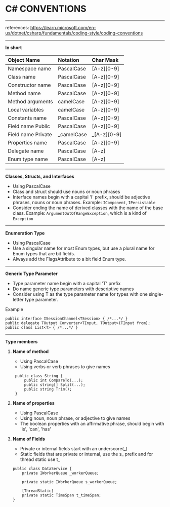 # C# CONVENTIONS

---

references: https://learn.microsoft.com/en-us/dotnet/csharp/fundamentals/coding-style/coding-conventions

---
**In short**

| Object Name        | Notation   | Char Mask   |
|:-------------------|:-----------|:------------|
| Namespace name     | PascalCase | [A-z][0-9]  |
| Class name         | PascalCase | [A-z][0-9]  |
| Constructor name   | PascalCase | [A-z][0-9]  |
| Method name        | PascalCase | [A-z][0-9]  |
| Method arguments   | camelCase  | [A-z][0-9]  |
| Local variables    | camelCase  | [A-z][0-9]  |
| Constants name     | PascalCase | [A-z][0-9]  |
| Field name Public  | PascalCase | [A-z][0-9]  |
| Field name Private | _camelCase | _[A-z][0-9] |
| Properties name    | PascalCase | [A-z][0-9]  |
| Delegate name      | PascalCase | [A-z]       |
| Enum type name     | PascalCase | [A-z]       |

---
**Classes, Structs, and Interfaces**

* Using PascalCase
* Class and struct should use nouns or noun phrases
* Interface names begin with a capital 'I' prefix, should be adjective phrases, nouns or noun phrases. Example:
  ```IComponent```, ```IPersistable```
* Consider ending the name of derived classes with the name of the base class.
  Example: ```ArgumentOutOfRangeException```, which is a kind of ```Exception```

---
**Enumeration Type**

* Using PascalCase
* Use a singular name for most Enum types, but use a plural name for Enum types that are bit fields.
* Always add the FlagsAttribute to a bit field Enum type.

---
**Generic Type Parameter**

* Type parameter name begin with a capital 'T' prefix
* Do name generic type parameters with descriptive names
* Consider using T as the type parameter name for types with one single-letter type parameter.

Example

```
public interface ISessionChannel<TSession> { /*...*/ }
public delegate TOutput Converter<TInput, TOutput>(TInput from);
public class List<T> { /*...*/ }
```

---
**Type members**

1. **Name of method**
    * Using PascalCase
    * Using verbs or verb phrases to give names

   ```
    public class String {
        public int CompareTo(...);
        public string[] Split(...);
        public string Trim();
    }
   ```

2. **Name of properties**
    * Using PascalCase
    * Using noun, noun phrase, or adjective to give names
    * The boolean properties with an affirmative phrase, should begin with 'is', 'can', 'has'

3. **Name of Fields**
    * Private or internal fields start with an underscore(_)
    * Static fields that are private or internal, use the s_ prefix and for thread static use t_

    ```
    public class DataService {
        private IWorkerQueue _workerQueue;
   
        private static IWorkerQueue s_workerQueue;
    
        [ThreadStatic]
        private static TimeSpan t_timeSpan;
    }
    ```